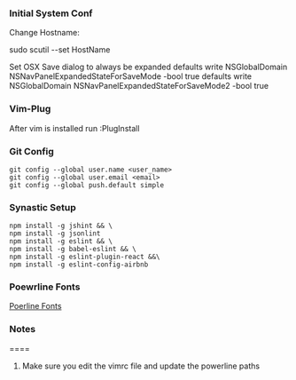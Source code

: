 ### Initial System Conf
Change Hostname:

  sudo scutil --set HostName

Set OSX Save dialog to always be expanded
defaults write NSGlobalDomain NSNavPanelExpandedStateForSaveMode -bool true
defaults write NSGlobalDomain NSNavPanelExpandedStateForSaveMode2 -bool true

### Vim-Plug

  After vim is installed run :PlugInstall

### Git Config

    git config --global user.name <user_name>
    git config --global user.email <email>
    git config --global push.default simple

### Synastic Setup

    npm install -g jshint && \
    npm install -g jsonlint
    npm install -g eslint && \
    npm install -g babel-eslint && \
    npm install -g eslint-plugin-react &&\
    npm install -g eslint-config-airbnb

### Poewrline Fonts
[Poerline Fonts](https://github.com/powerline/fonts)

### Notes
====
  1. Make sure you edit the vimrc file and update the powerline paths
